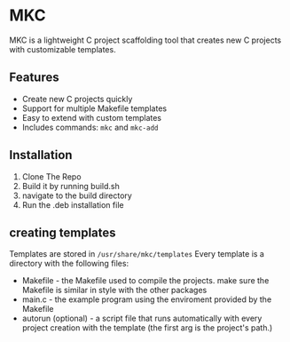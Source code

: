 # MKC

MKC is a lightweight C project scaffolding tool that creates new C projects with customizable templates.

## Features

- Create new C projects quickly
- Support for multiple Makefile templates
- Easy to extend with custom templates
- Includes commands: `mkc` and `mkc-add`

## Installation
1. Clone The Repo
2. Build it by running build.sh
3. navigate to the build directory
4. Run the .deb installation file

## creating templates

Templates are stored in `/usr/share/mkc/templates`
Every template is a directory with the following files:
- Makefile - the Makefile used to compile the projects. make sure the Makefile is similar in style with the other packages
- main.c - the example program using the enviroment provided by the Makefile
- autorun (optional) - a script file that runs automatically with every project creation with the template (the first arg is the project's path.)
